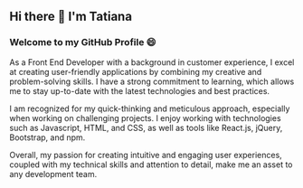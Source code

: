## Hi there 👋 I'm Tatiana 

### Welcome to my GitHub Profile 😄

As a Front End Developer with a background in customer experience, I excel at creating user-friendly applications by combining my creative and problem-solving skills. I have a strong commitment to learning, which allows me to stay up-to-date with the latest technologies and best practices.

I am recognized for my quick-thinking and meticulous approach, especially when working on challenging projects. I enjoy working with technologies such as Javascript, HTML, and CSS, as well as tools like React.js, jQuery, Bootstrap, and npm.

Overall, my passion for creating intuitive and engaging user experiences, coupled with my technical skills and attention to detail, make me an asset to any development team.


### 
 
 ###

<!--
**felisbertotati/felisbertotati** is a ✨ _special_ ✨ repository because its `README.md` (this file) appears on your GitHub profile.

Here are some ideas to get you started:




- 👯 I’m looking to collaborate on ...
- 🤔 I’m looking for help with ...
- 💬 Ask me about ...
- 📫 How to reach me: ...
- 😄 Pronouns: ...
- ⚡ Fun fact: ...
-->
